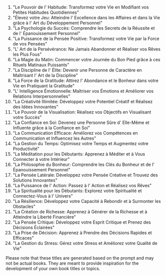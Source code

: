 

1. "Le Pouvoir de l' Habitude: Transformez votre Vie en Modifiant vos Petites Habitudes Quotidiennes"
2. "Élevez votre Jeu: Atteindre l' Excellence dans les Affaires et dans la Vie grâce à l' Art du Développement Personnel"
3. "La Psychologie du Succès: Comprendre les Secrets de la Réussite et de l' Épanouissement Personnel"
4. "La Puissance de la Pensée Positive: Transformez votre Vie par la Force de vos Pensées"
5. "L' Art de la Persévérance: Ne Jamais Abandonner et Réaliser vos Rêves les Plus Fous"
6. "La Magie du Matin: Commencer votre Journée du Bon Pied grâce à ces Rituels Matinaux Puissants"
7. "La Discipline de l' Élite: Devenir une Personne de Caractère en Maîtrisant l' Art de la Discipline"
8. "La Force de la Gratitude: Attirez l' Abondance et le Bonheur dans votre Vie en Pratiquant la Gratitude"
9. "L' Intelligence Émotionnelle: Maîtriser vos Émotions et Améliorer vos Relations Interpersonnelles"
10. "La Créativité Illimitée: Développez votre Potentiel Créatif et Réalisez des Idées Innovantes"
11. "Le Pouvoir de la Visualisation: Réalisez vos Objectifs en Visualisant votre Succès"
12. "La Confiance en Soi: Devenez une Personne Sûre d' Elle-Même et Influente grâce à la Confiance en Soi"
13. "La Communication Efficace: Améliorez vos Compétences en Communication et Influencez les Autres"
14. "La Gestion du Temps: Optimisez votre Temps et Augmentez votre Productivité"
15. "La Méditation pour les Débutants: Apprenez à Méditer et à Vous Connecter à votre Intérieur"
16. "La Philosophie du Bonheur: Comprendre les Clés du Bonheur et de l' Épanouissement Personnel"
17. "La Pensée Latérale: Développez votre Pensée Créative et Trouvez des Solutions Innovantes"
18. "La Puissance de l' Action: Passez à l' Action et Réalisez vos Rêves"
19. "La Spiritualité pour les Débutants: Explorez votre Spiritualité et Connectez-Vous à l' Univers"
20. "La Résilience: Développez votre Capacité à Rebondir et à Surmonter les Obstacles"
21. "La Création de Richesse: Apprenez à Générer de la Richesse et à Atteindre la Liberté Financière"
22. "La Pensée Critique: Développez votre Esprit Critique et Prenez des Décisions Éclairées"
23. "La Prise de Décision: Apprenez à Prendre des Décisions Rapides et Efficaces"
24. "La Gestion du Stress: Gérez votre Stress et Améliorez votre Qualité de Vie"

Please note that these titles are generated based on the prompt and may not be actual books. They are meant to provide inspiration for the development of your own book titles or topics.